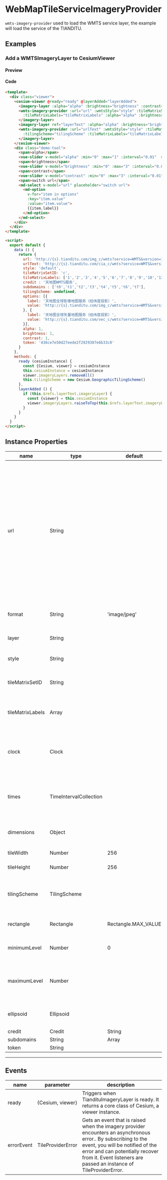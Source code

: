 # WebMapTileServiceImageryProvider

`wmts-imagery-provider` used to load the WMTS service layer, the example will load the service of the TIANDITU.

## Examples

### Add a WMTSImageryLayer to CesiumViewer

#### Preview

<doc-preview>
  <template>
    <div class="viewer">
      <cesium-viewer @ready="ready" @layerAdded="layerAdded">
       <imagery-layer :alpha="alpha" :brightness="brightness" :contrast="contrast">
        <wmts-imagery-provider :url="url" :wmtsStyle="style" :tileMatrixSetID="tileMatrixSetID" :credit="credit" :subdomains="subdomains" :tilingScheme="tilingScheme"
          :tileMatrixLabels="tileMatrixLabels" :alpha="alpha" :brightness="brightness" :contrast="contrast" :token="token" :layer="layer1"></wmts-imagery-provider>
       </imagery-layer>
       <imagery-layer ref="layerText" :alpha="alpha" :brightness="brightness" :contrast="contrast">
        <wmts-imagery-provider :url="urlText" :wmtsStyle="style" :tileMatrixSetID="tileMatrixSetID" :credit="credit" :subdomains="subdomains"
          :tilingScheme="tilingScheme" :tileMatrixLabels="tileMatrixLabels" :token="token" :layer="layer2"></wmts-imagery-provider>
       </imagery-layer>
      </cesium-viewer>
      <div class="demo-tool">
        <span>alpha</span>
        <vue-slider v-model="alpha" :min="0" :max="1" :interval="0.01"  ></vue-slider>
        <span>brightness</span>
        <vue-slider v-model="brightness" :min="0" :max="3" :interval="0.01"  ></vue-slider>
        <span>contrast</span>
        <vue-slider v-model="contrast" :min="0" :max="3" :interval="0.01"  ></vue-slider>
        <span>switch url</span>
        <md-select v-model="url" placeholder="switch url">
          <md-option
            v-for="item in options"
            :key="item.value"
            :value="item.value">
            {{item.label}}
          </md-option>
        </md-select>
      </div>
    </div>
  </template>

  <script>
    export default {
      data () {
        return {
          layer1: 'img',
          layer2: 'cia',
          url: 'http://{s}.tianditu.com/img_c/wmts?service=WMTS&version=1.0.0&request=GetTile&tilematrix={TileMatrix}&layer=img&style={style}&tilerow={TileRow}&tilecol={TileCol}&tilematrixset={TileMatrixSet}&format=tiles',
          urlText: 'http://{s}.tianditu.com/cia_c/wmts?service=WMTS&version=1.0.0&request=GetTile&tilematrix={TileMatrix}&layer=cia&style={style}&tilerow={TileRow}&tilecol={TileCol}&tilematrixset={TileMatrixSet}&format=tiles',
          style: 'default',
          tileMatrixSetID: 'c',
          tileMatrixLabels: ['1','2','3','4','5','6','7','8','9','10','11','12','13','14','15','16','17','18','19'],
          credit : '天地图WMTS服务',
          subdomains : ['t0','t1','t2','t3','t4','t5','t6','t7'],
          tilingScheme: undefined,
          options: [{
            label: '天地图全球影像地图服务（经纬度投影）',
            value: 'http://{s}.tianditu.com/img_c/wmts?service=WMTS&version=1.0.0&request=GetTile&tilematrix={TileMatrix}&layer=img&style={style}&tilerow={TileRow}&tilecol={TileCol}&tilematrixset={TileMatrixSet}&format=tiles'
          }, {
            label: '天地图全球矢量地图服务（经纬度投影）',
            value: 'http://{s}.tianditu.com/vec_c/wmts?service=WMTS&version=1.0.0&request=GetTile&tilematrix={TileMatrix}&layer=vec&style={style}&tilerow={TileRow}&tilecol={TileCol}&tilematrixset={TileMatrixSet}&format=tiles'
          }],
          alpha: 1,
          brightness: 1,
          contrast: 1,
          token: '436ce7e50d27eede2f2929307e6b33c0'
        }
      },
      methods: {
        ready (cesiumInstance) {
          const {Cesium, viewer} = cesiumInstance
          this.cesiumInstance = cesiumInstance
          viewer.imageryLayers.removeAll()
          this.tilingScheme = new Cesium.GeographicTilingScheme()
        },
        layerAdded () {
          if (this.$refs.layerText.imageryLayer) {
            const {viewer} = this.cesiumInstance
            viewer.imageryLayers.raiseToTop(this.$refs.layerText.imageryLayer)
          }
        }
      }
    }
  </script>
</doc-preview>

#### Code

```html
<template>
  <div class="viewer">
    <cesium-viewer @ready="ready" @layerAdded="layerAdded">
      <imagery-layer :alpha="alpha" :brightness="brightness" :contrast="contrast">
      <wmts-imagery-provider :url="url" :wmtsStyle="style" :tileMatrixSetID="tileMatrixSetID" :credit="credit" :subdomains="subdomains" :tilingScheme="tilingScheme"
        :tileMatrixLabels="tileMatrixLabels" :alpha="alpha" :brightness="brightness" :contrast="contrast" :token="token"></wmts-imagery-provider>
      </imagery-layer>
      <imagery-layer ref="layerText" :alpha="alpha" :brightness="brightness" :contrast="contrast">
      <wmts-imagery-provider :url="urlText" :wmtsStyle="style" :tileMatrixSetID="tileMatrixSetID" :credit="credit" :subdomains="subdomains"
        :tilingScheme="tilingScheme" :tileMatrixLabels="tileMatrixLabels" :token="token"></wmts-imagery-provider>
      </imagery-layer>
    </cesium-viewer>
    <div class="demo-tool">
      <span>alpha</span>
      <vue-slider v-model="alpha" :min="0" :max="1" :interval="0.01"  ></vue-slider>
      <span>brightness</span>
      <vue-slider v-model="brightness" :min="0" :max="3" :interval="0.01"  ></vue-slider>
      <span>contrast</span>
      <vue-slider v-model="contrast" :min="0" :max="3" :interval="0.01"  ></vue-slider>
      <span>switch url</span>
      <md-select v-model="url" placeholder="switch url">
        <md-option
          v-for="item in options"
          :key="item.value"
          :value="item.value">
          {{item.label}}
        </md-option>
      </md-select>
    </div>
  </div>
</template>

<script>
  export default {
    data () {
      return {
        url: 'http://{s}.tianditu.com/img_c/wmts?service=WMTS&version=1.0.0&request=GetTile&tilematrix={TileMatrix}&layer=img&style={style}&tilerow={TileRow}&tilecol={TileCol}&tilematrixset={TileMatrixSet}&format=tiles',
        urlText: 'http://{s}.tianditu.com/cia_c/wmts?service=WMTS&version=1.0.0&request=GetTile&tilematrix={TileMatrix}&layer=cia&style={style}&tilerow={TileRow}&tilecol={TileCol}&tilematrixset={TileMatrixSet}&format=tiles',
        style: 'default',
        tileMatrixSetID: 'c',
        tileMatrixLabels: ['1','2','3','4','5','6','7','8','9','10','11','12','13','14','15','16','17','18','19'],
        credit : '天地图WMTS服务',
        subdomains : ['t0','t1','t2','t3','t4','t5','t6','t7'],
        tilingScheme: undefined,
        options: [{
          label: '天地图全球影像地图服务（经纬度投影）',
          value: 'http://{s}.tianditu.com/img_c/wmts?service=WMTS&version=1.0.0&request=GetTile&tilematrix={TileMatrix}&layer=img&style={style}&tilerow={TileRow}&tilecol={TileCol}&tilematrixset={TileMatrixSet}&format=tiles'
        }, {
          label: '天地图全球矢量地图服务（经纬度投影）',
          value: 'http://{s}.tianditu.com/vec_c/wmts?service=WMTS&version=1.0.0&request=GetTile&tilematrix={TileMatrix}&layer=vec&style={style}&tilerow={TileRow}&tilecol={TileCol}&tilematrixset={TileMatrixSet}&format=tiles'
        }],
        alpha: 1,
        brightness: 1,
        contrast: 1,
        token: '436ce7e50d27eede2f2929307e6b33c0'
      }
    },
    methods: {
      ready (cesiumInstance) {
        const {Cesium, viewer} = cesiumInstance
        this.cesiumInstance = cesiumInstance
        viewer.imageryLayers.removeAll()
        this.tilingScheme = new Cesium.GeographicTilingScheme()
      },
      layerAdded () {
        if (this.$refs.layerText.imageryLayer) {
          const {viewer} = this.cesiumInstance
          viewer.imageryLayers.raiseToTop(this.$refs.layerText.imageryLayer)
        }
      }
    }
  }
</script>
```

## Instance Properties

|name|type|default|description|
|------|-----|-----|----|
|url|String||`required`The base URL for the WMTS GetTile operation (for KVP-encoded requests) or the tile-URL template (for RESTful requests). The tile-URL template should contain the following variables: {style}, {TileMatrixSet}, {TileMatrix}, {TileRow}, {TileCol}. The first two are optional if actual values are hardcoded or not required by the server. The {s} keyword may be used to specify subdomains.。|
|format|String|'image/jpeg'|`optional` The MIME type for images to retrieve from the server.|
|layer|String||`required`The layer name for WMTS requests.|
|style|String||`required`The style name for WMTS requests.|
|tileMatrixSetID|String||`required`The identifier of the TileMatrixSet to use for WMTS requests.|
|tileMatrixLabels|Array||`optional` A list of identifiers in the TileMatrix to use for WMTS requests, one per TileMatrix level.|
|clock|Clock||optional A Clock instance that is used when determining the value for the time dimension. Required when options.times is specified.|
|times|TimeIntervalCollection||`optional` TimeIntervalCollection with its data property being an object containing time dynamic dimension and their values.|
|dimensions|Object||`optional` A object containing static dimensions and their values.|
|tileWidth|Number|256|`optional` The tile width in pixels.|
|tileHeight|Number|256|`optional` The tile height in pixels.|
|tilingScheme|TilingScheme||`optional` The tiling scheme corresponding to the organization of the tiles in the TileMatrixSet.|
|rectangle|Rectangle|Rectangle.MAX_VALUE|`optional` The rectangle covered by the layer.|
|minimumLevel|Number|0|`optional` The minimum level-of-detail supported by the imagery provider.|
|maximumLevel|Number||`optional` The maximum level-of-detail supported by the imagery provider, or undefined if there is no limit.|
|ellipsoid|Ellipsoid||`optional` The ellipsoid. If not specified, the WGS84 ellipsoid is used.|
|credit|Credit | String||`optional` A credit for the data source, which is displayed on the canvas.|
|subdomains|String | Array |'abc'|`optional` The subdomains to use for the {s} placeholder in the URL template. If this parameter is a single string, each character in the string is a subdomain. If it is an array, each element in the array is a subdomain.|
|token|String|||`optional` service token|
---

## Events

|name|parameter|description|
|------|----|----|
|ready|{Cesium, viewer}|Triggers when TiandituImageryLayer is ready. It returns a core class of Cesium, a viewer instance.|
|errorEvent|TileProviderError|Gets an event that is raised when the imagery provider encounters an asynchronous error.. By subscribing to the event, you will be notified of the error and can potentially recover from it. Event listeners are passed an instance of TileProviderError.|
